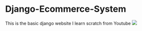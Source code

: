 # Django-Ecommerce-System
This is the basic django website I learn scratch from Youtube
<img src="https://i.ibb.co/9HpTP7p/Screenshot-from-2021-08-12-10-47-02.png">
